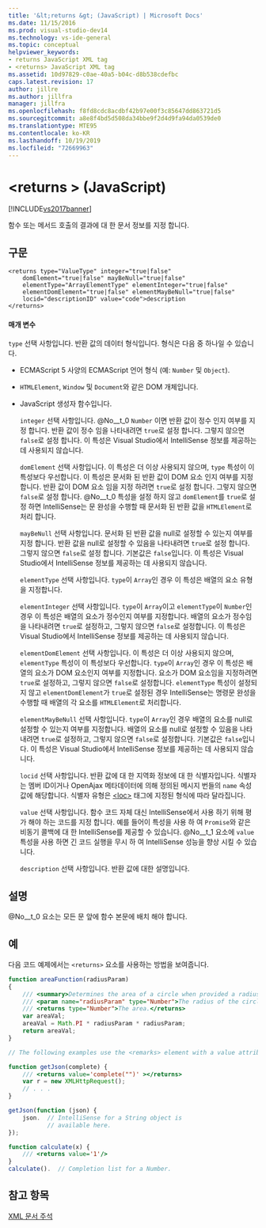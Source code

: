 ```yaml
---
title: '&lt;returns &gt; (JavaScript) | Microsoft Docs'
ms.date: 11/15/2016
ms.prod: visual-studio-dev14
ms.technology: vs-ide-general
ms.topic: conceptual
helpviewer_keywords:
- returns JavaScript XML tag
- <returns> JavaScript XML tag
ms.assetid: 10d97829-c0ae-40a5-b04c-d8b538cdefbc
caps.latest.revision: 17
author: jillre
ms.author: jillfra
manager: jillfra
ms.openlocfilehash: f8fd8cdc8acdbf42b97e00f3c85647dd863721d5
ms.sourcegitcommit: a8e8f4bd5d508da34bbe9f2d4d9fa94da0539de0
ms.translationtype: MTE95
ms.contentlocale: ko-KR
ms.lasthandoff: 10/19/2019
ms.locfileid: "72669963"
---
```

# <a name="ltreturnsgt-javascript"></a>&lt;returns &gt; (JavaScript)
[!INCLUDE[vs2017banner](../includes/vs2017banner.md)]

함수 또는 메서드 호출의 결과에 대 한 문서 정보를 지정 합니다.

## <a name="syntax"></a>구문

```
<returns type="ValueType" integer="true|false"
    domElement="true|false" mayBeNull="true|false"
    elementType="ArrayElementType" elementInteger="true|false"
    elementDomElement="true|false" elementMayBeNull="true|false"
    locid="descriptionID" value="code">description
</returns>
```

#### <a name="parameters"></a>매개 변수
 `type` 선택 사항입니다. 반환 값의 데이터 형식입니다. 형식은 다음 중 하나일 수 있습니다.

- ECMAScript 5 사양의 ECMAScript 언어 형식 (예: `Number` 및 `Object`).

- `HTMLElement`, `Window` 및 `Document`와 같은 DOM 개체입니다.

- JavaScript 생성자 함수입니다.

  `integer` 선택 사항입니다. @No__t_0 `Number` 이면 반환 값이 정수 인지 여부를 지정 합니다. 반환 값이 정수 임을 나타내려면 `true`로 설정 합니다. 그렇지 않으면 `false`로 설정 합니다. 이 특성은 Visual Studio에서 IntelliSense 정보를 제공하는 데 사용되지 않습니다.

  `domElement` 선택 사항입니다. 이 특성은 더 이상 사용되지 않으며, `type` 특성이 이 특성보다 우선합니다. 이 특성은 문서화 된 반환 값이 DOM 요소 인지 여부를 지정 합니다. 반환 값이 DOM 요소 임을 지정 하려면 `true`로 설정 합니다. 그렇지 않으면 `false`로 설정 합니다. @No__t_0 특성을 설정 하지 않고 `domElement`를 `true`로 설정 하면 IntelliSense는 문 완성을 수행할 때 문서화 된 반환 값을 `HTMLElement`로 처리 합니다.

  `mayBeNull` 선택 사항입니다. 문서화 된 반환 값을 null로 설정할 수 있는지 여부를 지정 합니다. 반환 값을 null로 설정할 수 있음을 나타내려면 `true`로 설정 합니다. 그렇지 않으면 `false`로 설정 합니다. 기본값은 `false`입니다. 이 특성은 Visual Studio에서 IntelliSense 정보를 제공하는 데 사용되지 않습니다.

  `elementType` 선택 사항입니다. `type`이 `Array`인 경우 이 특성은 배열의 요소 유형을 지정합니다.

  `elementInteger` 선택 사항입니다. `type`이 `Array`이고 `elementType`이 `Number`인 경우 이 특성은 배열의 요소가 정수인지 여부를 지정합니다. 배열의 요소가 정수임을 나타내려면 `true`로 설정하고, 그렇지 않으면 `false`로 설정합니다. 이 특성은 Visual Studio에서 IntelliSense 정보를 제공하는 데 사용되지 않습니다.

  `elementDomElement` 선택 사항입니다. 이 특성은 더 이상 사용되지 않으며, `elementType` 특성이 이 특성보다 우선합니다. `type`이 `Array`인 경우 이 특성은 배열의 요소가 DOM 요소인지 여부를 지정합니다. 요소가 DOM 요소임을 지정하려면 `true`로 설정하고, 그렇지 않으면 `false`로 설정합니다. `elementType` 특성이 설정되지 않고 `elementDomElement`가 `true`로 설정된 경우 IntelliSense는 명령문 완성을 수행할 때 배열의 각 요소를 `HTMLElement`로 처리합니다.

  `elementMayBeNull` 선택 사항입니다. `type`이 `Array`인 경우 배열의 요소를 null로 설정할 수 있는지 여부를 지정합니다. 배열의 요소를 null로 설정할 수 있음을 나타내려면 `true`로 설정하고, 그렇지 않으면 `false`로 설정합니다. 기본값은 `false`입니다. 이 특성은 Visual Studio에서 IntelliSense 정보를 제공하는 데 사용되지 않습니다.

  `locid` 선택 사항입니다. 반환 값에 대 한 지역화 정보에 대 한 식별자입니다. 식별자는 멤버 ID이거나 OpenAjax 메타데이터에 의해 정의된 메시지 번들의 `name` 속성 값에 해당합니다. 식별자 유형은 [\<loc>](../ide/loc-javascript.md) 태그에 지정된 형식에 따라 달라집니다.

  `value` 선택 사항입니다. 함수 코드 자체 대신 IntelliSense에서 사용 하기 위해 평가 해야 하는 코드를 지정 합니다. 예를 들어이 특성을 사용 하 여 `Promise`와 같은 비동기 콜백에 대 한 IntelliSense를 제공할 수 있습니다. @No__t_1 요소에 `value` 특성을 사용 하면 긴 코드 실행을 무시 하 여 IntelliSense 성능을 향상 시킬 수 있습니다.

  `description` 선택 사항입니다. 반환 값에 대한 설명입니다.

## <a name="remarks"></a>설명
 @No__t_0 요소는 모든 문 앞에 함수 본문에 배치 해야 합니다.

## <a name="example"></a>예
 다음 코드 예제에서는 `<returns>` 요소를 사용하는 방법을 보여줍니다.

```javascript
function areaFunction(radiusParam)
{
    /// <summary>Determines the area of a circle when provided a radius parameter.</summary>
    /// <param name="radiusParam" type="Number">The radius of the circle.</param>
    /// <returns type="Number">The area.</returns>
    var areaVal;
    areaVal = Math.PI * radiusParam * radiusParam;
    return areaVal;
}

// The following examples use the <remarks> element with a value attribute.

function getJson(complete) {
    /// <returns value='complete("")' ></returns>
    var r = new XMLHttpRequest();
    // . . .
}

getJson(function (json) {
    json.  // IntelliSense for a String object is
           // available here.
});

function calculate(x) {
    /// <returns value='1'/>
}
calculate().  // Completion list for a Number.

```

## <a name="see-also"></a>참고 항목
 [XML 문서 주석](../ide/xml-documentation-comments-javascript.md)
